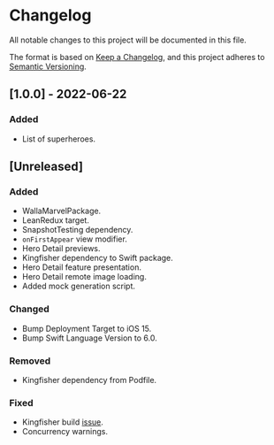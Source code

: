 # Changelog

All notable changes to this project will be documented in this file.

The format is based on [Keep a Changelog](https://keepachangelog.com/en/1.1.0/),
and this project adheres to [Semantic Versioning](https://semver.org/spec/v2.0.0.html).

## [1.0.0] - 2022-06-22

### Added

- List of superheroes.

## [Unreleased]

### Added

- WallaMarvelPackage.
- LeanRedux target.
- SnapshotTesting dependency.
- `onFirstAppear` view modifier.
- Hero Detail previews.
- Kingfisher dependency to Swift package.
- Hero Detail feature presentation.
- Hero Detail remote image loading.
- Added mock generation script.

### Changed

- Bump Deployment Target to iOS 15.
- Bump Swift Language Version to 6.0.

### Removed

- Kingfisher dependency from Podfile.

### Fixed

- Kingfisher build [issue](https://github.com/onevcat/Kingfisher/issues/2052).
- Concurrency warnings.
